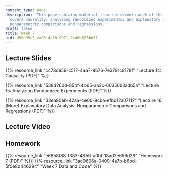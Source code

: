 ```yaml
---
content_type: page
description: 'This page contains material from the seventh week of the course and
  covers causality; analyzing randomized experiments; and explanatory data analysis,
  nonparametric comparisons and regressions. '
draft: false
title: Week 7
uid: d90e95c5-ea08-4e60-9971-2c40b605bd37
---
```

## Lecture Slides

{{% resource_link "c478de59-c517-4aa7-8b76-7e3791c8178f" "Lecture 14: Causality (PDF)" %}}

{{% resource_link "538d260d-854f-4b65-aa3c-60350b3adb5a" "Lecture 15: Analyzing Randomized Experiments (PDF)" %}}

{{% resource_link "33ea90eb-42aa-4e00-9cba-efbd12a07112" "Lecture 16: (More) Explanatory Data Analysis: Nonparametric Comparisons and Regressions (PDF)" %}}

## Lecture Video

## Homework

{{% resource_link "e6858f88-f383-4856-a0bf-18ad2e656d28" "Homework 7 (PDF)" %}}| {{% resource_link "3ac0606a-0409-4a7b-b6bd-5f0e8d446294" "Week 7 Data and Code" %}}